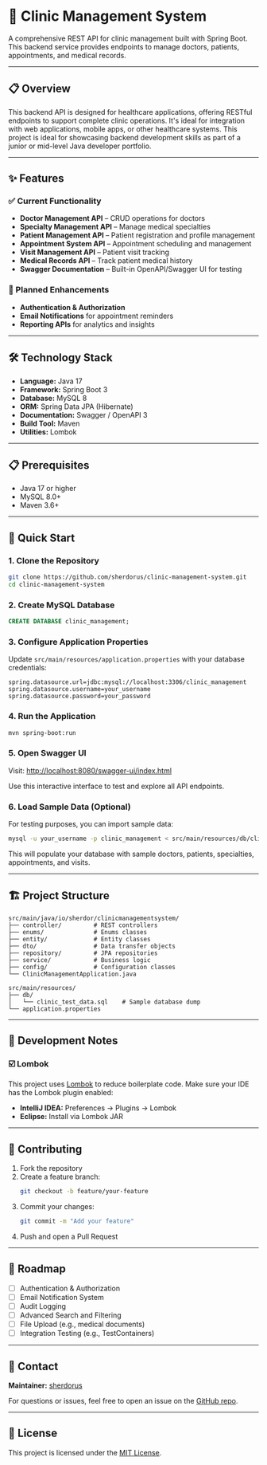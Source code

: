# 🏥 Clinic Management System

A comprehensive REST API for clinic management built with Spring Boot. This backend service provides endpoints to manage doctors, patients, appointments, and medical records.

---

## 📋 Overview

This backend API is designed for healthcare applications, offering RESTful endpoints to support complete clinic operations. It's ideal for integration with web applications, mobile apps, or other healthcare systems.
This project is ideal for showcasing backend development skills as part of a junior or mid-level Java developer portfolio.

---

## ✨ Features

### ✅ Current Functionality
- **Doctor Management API** – CRUD operations for doctors
- **Specialty Management API** – Manage medical specialties
- **Patient Management API** – Patient registration and profile management
- **Appointment System API** – Appointment scheduling and management
- **Visit Management API** – Patient visit tracking
- **Medical Records API** – Track patient medical history
- **Swagger Documentation** – Built-in OpenAPI/Swagger UI for testing

### 🚧 Planned Enhancements
- **Authentication & Authorization**
- **Email Notifications** for appointment reminders
- **Reporting APIs** for analytics and insights

---

## 🛠️ Technology Stack

- **Language:** Java 17
- **Framework:** Spring Boot 3
- **Database:** MySQL 8
- **ORM:** Spring Data JPA (Hibernate)
- **Documentation:** Swagger / OpenAPI 3
- **Build Tool:** Maven
- **Utilities:** Lombok

---

## 📋 Prerequisites

- Java 17 or higher
- MySQL 8.0+
- Maven 3.6+

---

## 🚀 Quick Start

### 1. Clone the Repository

```bash
git clone https://github.com/sherdorus/clinic-management-system.git
cd clinic-management-system
```

### 2. Create MySQL Database

```sql
CREATE DATABASE clinic_management;
```

### 3. Configure Application Properties

Update `src/main/resources/application.properties` with your database credentials:

```properties
spring.datasource.url=jdbc:mysql://localhost:3306/clinic_management
spring.datasource.username=your_username
spring.datasource.password=your_password
```

### 4. Run the Application

```bash
mvn spring-boot:run
```

### 5. Open Swagger UI

Visit: [http://localhost:8080/swagger-ui/index.html](http://localhost:8080/swagger-ui/index.html)

Use this interactive interface to test and explore all API endpoints.

### 6. Load Sample Data (Optional)

For testing purposes, you can import sample data:

```bash
mysql -u your_username -p clinic_management < src/main/resources/db/clinic_test_data.sql
```

This will populate your database with sample doctors, patients, specialties, appointments, and visits.

---

## 🏗️ Project Structure

```
src/main/java/io/sherdor/clinicmanagementsystem/
├── controller/         # REST controllers
├── enums/              # Enums classes
├── entity/             # Entity classes
├── dto/                # Data transfer objects
├── repository/         # JPA repositories
├── service/            # Business logic
├── config/             # Configuration classes
└── ClinicManagementApplication.java

src/main/resources/
├── db/
│   └── clinic_test_data.sql    # Sample database dump
└── application.properties
```

---

## 🔧 Development Notes

### ☑️ Lombok

This project uses [Lombok](https://projectlombok.org/) to reduce boilerplate code.
Make sure your IDE has the Lombok plugin enabled:

* **IntelliJ IDEA:** Preferences → Plugins → Lombok
* **Eclipse:** Install via Lombok JAR

---

## 🤝 Contributing

1. Fork the repository
2. Create a feature branch:
   ```bash
   git checkout -b feature/your-feature
   ```
3. Commit your changes:
   ```bash
   git commit -m "Add your feature"
   ```
4. Push and open a Pull Request

---

## 🧭 Roadmap

- [ ] Authentication & Authorization
- [ ] Email Notification System
- [ ] Audit Logging
- [ ] Advanced Search and Filtering
- [ ] File Upload (e.g., medical documents)
- [ ] Integration Testing (e.g., TestContainers)

---

## 📧 Contact

**Maintainer:** [sherdorus](https://github.com/sherdorus)

For questions or issues, feel free to open an issue on the [GitHub repo](https://github.com/sherdorus/clinic-management-system).

---

## 📄 License

This project is licensed under the [MIT License](LICENSE).
